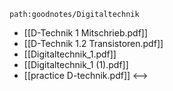 ```expander
path:goodnotes/Digitaltechnik
```
- [[D-Technik 1 Mitschrieb.pdf]]
- [[D-Technik 1.2 Transistoren.pdf]]
- [[Digitaltechnik_1.pdf]]
- [[Digitaltechnik_1 (1).pdf]]
- [[practice D-technik.pdf]]
<-->